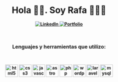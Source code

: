 <p>
  <h1 align="center"><b>Hola 👋🏽. Soy Rafa 👨🏽‍💻</h1>
</p>
<p align="center">
  <a href="https://www.linkedin.com/in/rafael-a-ortega-ab7a1aa8/">
    <img src="https://img.shields.io/twitter/url?label=LinkedIn&logo=linkedin&style=social&url=https%3A%2F%2Fwww.linkedin.com%2Fin%2Frafael-a-ortega-valderrama-ab7a1aa8%2F" alt="LinkedIn" />
  </a> 
  <a href="http://rafaelortegaweb.wpcache.es">
    <img src="https://img.shields.io/badge/-Portafolio-green" alt="Portfolio" />
  </a> 
</p>

<br>
<p>
<h3 align="center"> Lenguajes y herramientas que utilizo:</h3>
</p>
<br>

<p align="center">
    <img src="https://cdn.jsdelivr.net/gh/devicons/devicon/icons/html5/html5-original.svg" alt="html5" width="40" height="40"/>
    <img src="https://cdn.jsdelivr.net/gh/devicons/devicon/icons/css3/css3-original.svg" alt="css3" width="40" height="40"/>
    <img src="https://cdn.jsdelivr.net/gh/devicons/devicon/icons/javascript/javascript-original.svg" alt="javascript" width="40" height="40"/>
    <img src="https://cdn.jsdelivr.net/gh/devicons/devicon/icons/astro/astro-original.svg" alt="astro" width="40" height="40"/>
    <img src="https://cdn.jsdelivr.net/gh/devicons/devicon/icons/php/php-original.svg" alt="php" width="40" height="40"/>
    <img src="https://cdn.jsdelivr.net/gh/devicons/devicon/icons/wordpress/wordpress-original.svg" alt="wordpress" width="40" height="40"/>
    <img src="https://cdn.jsdelivr.net/gh/devicons/devicon/icons/laravel/laravel-original.svg" alt="laravel" width="40" height="40"/>
    <img src="https://cdn.jsdelivr.net/gh/devicons/devicon/icons/mysql/mysql-original.svg" alt="mysql" width="40" height="40"/>
</p>

<!--
**raortega8906/raortega8906** is a ✨ _special_ ✨ repository because its `README.md` (this file) appears on your GitHub profile.

Here are some ideas to get you started:

- 🔭 I’m currently working on ...
- 🌱 I’m currently learning ...
- 👯 I’m looking to collaborate on ...
- 🤔 I’m looking for help with ...
- 💬 Ask me about ...
- 📫 How to reach me: ...
- 😄 Pronouns: ...
- ⚡ Fun fact: ...
-->
